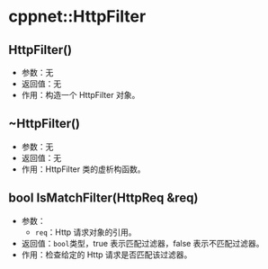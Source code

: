 # cppnet::HttpFilter
## HttpFilter()
- 参数：无
- 返回值：无
- 作用：构造一个 HttpFilter 对象。
## ~HttpFilter()
- 参数：无
- 返回值：无
- 作用：HttpFilter 类的虚析构函数。
## bool IsMatchFilter(HttpReq &req)
- 参数：
    - `req`：Http 请求对象的引用。
- 返回值：`bool`类型，true 表示匹配过滤器，false 表示不匹配过滤器。
- 作用：检查给定的 Http 请求是否匹配该过滤器。

